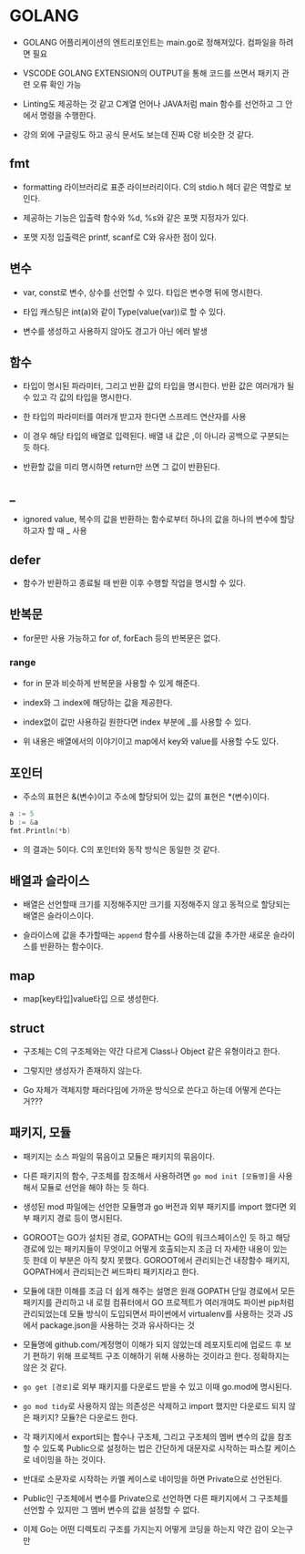 # GOLANG

- GOLANG 어플리케이션의 엔트리포인트는 main.go로 정해져있다. 컴파일을 하려면 필요

- VSCODE GOLANG EXTENSION의 OUTPUT을 통해 코드를 쓰면서 패키지 관련 오류 확인 가능

- Linting도 제공하는 것 같고 C계열 언어나 JAVA처럼 main 함수를 선언하고 그 안에서 명령을 수행한다.

- 강의 외에 구글링도 하고 공식 문서도 보는데 진짜 C랑 비슷한 것 같다.

## fmt

- formatting 라이브러리로 표준 라이브러리이다. C의 stdio.h 헤더 같은 역할로 보인다.

- 제공하는 기능은 입출력 함수와 %d, %s와 같은 포맷 지정자가 있다.

- 포맷 지정 입출력은 printf, scanf로 C와 유사한 점이 있다.

## 변수

- var, const로 변수, 상수를 선언할 수 있다. 타입은 변수명 뒤에 명시한다.

- 타입 캐스팅은 int(a)와 같이 Type(value(var))로 할 수 있다.

- 변수를 생성하고 사용하지 않아도 경고가 아닌 에러 발생

## 함수

- 타입이 명시된 파라미터, 그리고 반환 값의 타입을 명시한다. 반환 값은 여러개가 될 수 있고 각 값의 타입을 명시한다.

- 한 타입의 파라미터를 여러개 받고자 한다면 스프레드 연산자를 사용

- 이 경우 해당 타입의 배열로 입력된다. 배열 내 값은 ,이 아니라 공백으로 구분되는 듯 하다.

- 반환할 값을 미리 명시하면 return만 쓰면 그 값이 반환된다.

## \_

- ignored value, 복수의 값을 반환하는 함수로부터 하나의 값을 하나의 변수에 할당하고자 할 때 \_ 사용

## defer

- 함수가 반환하고 종료될 때 반환 이후 수행할 작업을 명시할 수 있다.

## 반복문

- for문만 사용 가능하고 for of, forEach 등의 반복문은 없다.

### range

- for in 문과 비슷하게 반복문을 사용할 수 있게 해준다.

- index와 그 index에 해당하는 값을 제공한다.

- index없이 값만 사용하길 원한다면 index 부분에 \_를 사용할 수 있다.

- 위 내용은 배열에서의 이야기이고 map에서 key와 value를 사용할 수도 있다.

## 포인터

- 주소의 표현은 &(변수)이고 주소에 할당되어 있는 값의 표현은 \*(변수)이다.

```go
a := 5
b := &a
fmt.Println(*b)
```

- 의 결과는 5이다. C의 포인터와 동작 방식은 동일한 것 같다.

## 배열과 슬라이스

- 배열은 선언할때 크기를 지정해주지만 크기를 지정해주지 않고 동적으로 할당되는 배열은 슬라이스이다.

- 슬라이스에 값을 추가할때는 `append` 함수를 사용하는데 값을 추가한 새로운 슬라이스를 반환하는 함수이다.

## map

- map[key타입]value타입 으로 생성한다.

## struct

- 구조체는 C의 구조체와는 약간 다르게 Class나 Object 같은 유형이라고 한다.

- 그렇지만 생성자가 존재하지 않는다.

- Go 자체가 객체지향 패러다임에 가까운 방식으로 쓴다고 하는데 어떻게 쓴다는거???

## 패키지, 모듈

- 패키지는 소스 파일의 묶음이고 모듈은 패키지의 묶음이다.

- 다른 패키지의 함수, 구조체를 참조해서 사용하려면 `go mod init [모듈명]`을 사용해서 모듈로 선언을 해야 하는 듯 하다.

- 생성된 mod 파일에는 선언한 모듈명과 go 버전과 외부 패키지를 import 했다면 외부 패키지 경로 등이 명시된다.

- GOROOT는 GO가 설치된 경로, GOPATH는 GO의 워크스페이스인 듯 하고 해당 경로에 있는 패키지들이 무엇이고 어떻게 호출되는지 조금 더 자세한 내용이 있는 듯 한데 이 부분은 아직 찾지 못했다. GOROOT에서 관리되는건 내장함수 패키지, GOPATH에서 관리되는건 써드파티 패키지라고 한다.

- 모듈에 대한 이해를 조금 더 쉽게 해주는 설명은 원래 GOPATH 단일 경로에서 모든 패키지를 관리하고 내 로컬 컴퓨터에서 GO 프로젝트가 여러개여도 파이썬 pip처럼 관리되었는데 모듈 방식이 도입되면서 파이썬에서 virtualenv를 사용하는 것과 JS에서 package.json을 사용하는 것과 유사하다는 것

- 모듈명에 github.com/계정명이 이해가 되지 않았는데 레포지토리에 업로드 후 보기 편하기 위해 프로젝트 구조 이해하기 위해 사용하는 것이라고 한다. 정확하지는 않은 것 같다.

- `go get [경로]`로 외부 패키지를 다운로드 받을 수 있고 이때 go.mod에 명시된다.

- `go mod tidy`로 사용하지 않는 의존성은 삭제하고 import 했지만 다운로드 되지 않은 패키지? 모듈?은 다운로드 한다.

- 각 패키지에서 export되는 함수나 구조체, 그리고 구조체의 멤버 변수의 값을 참조할 수 있도록 Public으로 설정하는 법은 간단하게 대문자로 시작하는 파스칼 케이스로 네이밍을 하는 것이다.

- 반대로 소문자로 시작하는 카멜 케이스로 네이밍을 하면 Private으로 선언된다.

- Public인 구조체에서 변수를 Private으로 선언하면 다른 패키지에서 그 구조체를 선언할 수 있지만 그 멤버 변수의 값을 설정할 수 없다.

- 이제 Go는 어떤 디렉토리 구조를 가지는지 어떻게 코딩을 하는지 약간 감이 오는구만
